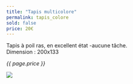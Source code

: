 ```yaml
---
title: "Tapis multicolore"
permalink: tapis_colore
sold: false
price: 20€
---
```

Tapis à poil ras, en excellent état -aucune tâche.  
Dimension : 200x133

*{{ page.price }}*

<img src="{{ site.baseurl }}/assets/{{ page.permalink }}.png" />